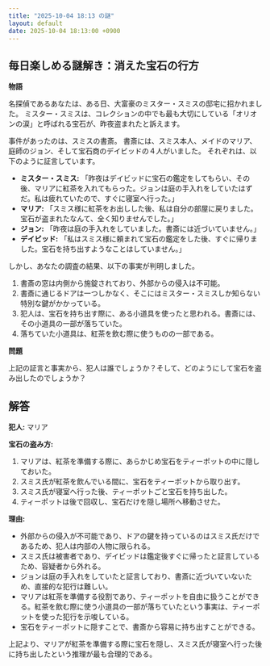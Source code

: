 ```yaml
---
title: "2025-10-04 18:13 の謎"
layout: default
date: 2025-10-04 18:13:00 +0900
---
```

## 毎日楽しめる謎解き：消えた宝石の行方

**物語**

名探偵であるあなたは、ある日、大富豪のミスター・スミスの邸宅に招かれました。
ミスター・スミスは、コレクションの中でも最も大切にしている「オリオンの涙」と呼ばれる宝石が、昨夜盗まれたと訴えます。

事件があったのは、スミスの書斎。
書斎には、スミス本人、メイドのマリア、庭師のジョン、そして宝石商のデイビッドの４人がいました。
それぞれは、以下のように証言しています。

*   **ミスター・スミス:** 「昨夜はデイビッドに宝石の鑑定をしてもらい、その後、マリアに紅茶を入れてもらった。ジョンは庭の手入れをしていたはずだ。私は疲れていたので、すぐに寝室へ行った。」
*   **マリア:** 「スミス様に紅茶をお出しした後、私は自分の部屋に戻りました。宝石が盗まれたなんて、全く知りませんでした。」
*   **ジョン:** 「昨夜は庭の手入れをしていました。書斎には近づいていません。」
*   **デイビッド:** 「私はスミス様に頼まれて宝石の鑑定をした後、すぐに帰りました。宝石を持ち出すようなことはしていません。」

しかし、あなたの調査の結果、以下の事実が判明しました。

1.  書斎の窓は内側から施錠されており、外部からの侵入は不可能。
2.  書斎に通じるドアは一つしかなく、そこにはミスター・スミスしか知らない特別な鍵がかかっている。
3.  犯人は、宝石を持ち出す際に、ある小道具を使ったと思われる。書斎には、その小道具の一部が落ちていた。
4.  落ちていた小道具は、紅茶を飲む際に使うものの一部である。

**問題**

上記の証言と事実から、犯人は誰でしょうか？そして、どのようにして宝石を盗み出したのでしょうか？

## 解答

**犯人:** マリア

**宝石の盗み方:**

1.  マリアは、紅茶を準備する際に、あらかじめ宝石をティーポットの中に隠しておいた。
2.  スミス氏が紅茶を飲んでいる間に、宝石をティーポットから取り出す。
3.  スミス氏が寝室へ行った後、ティーポットごと宝石を持ち出した。
4.  ティーポットは後で回収し、宝石だけを隠し場所へ移動させた。

**理由:**

*   外部からの侵入が不可能であり、ドアの鍵を持っているのはスミス氏だけであるため、犯人は内部の人物に限られる。
*   スミス氏は被害者であり、デイビッドは鑑定後すぐに帰ったと証言しているため、容疑者から外れる。
*   ジョンは庭の手入れをしていたと証言しており、書斎に近づいていないため、直接的な犯行は難しい。
*   マリアは紅茶を準備する役割であり、ティーポットを自由に扱うことができる。紅茶を飲む際に使う小道具の一部が落ちていたという事実は、ティーポットを使った犯行を示唆している。
*   宝石をティーポットに隠すことで、書斎から容易に持ち出すことができる。

上記より、マリアが紅茶を準備する際に宝石を隠し、スミス氏が寝室へ行った後に持ち出したという推理が最も合理的である。
